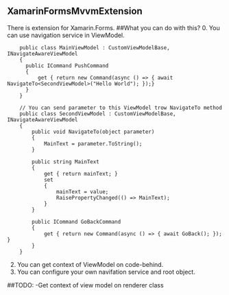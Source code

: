 ## XamarinFormsMvvmExtension
There is extension for Xamarin.Forms.
##What you can do with this?
0. You can use navigation service in ViewModel.
```
    public class MainViewModel : CustomViewModelBase, INavigateAwareViewModel
    {
      public ICommand PushCommand
      {
          get { return new Command(async () => { await NavigateTo<SecondViewModel>("Hello World"); });}
      }
    }
    
    // You can send parameter to this ViewModel trow NavigateTo method
    public class SecondViewModel : CustomViewModelBase, INavigateAwareViewModel
    {
        public void NavigateTo(object parameter)
        {
            MainText = parameter.ToString();
        }
        
        public string MainText
        {
            get { return mainText; }
            set
            {
                mainText = value;
                RaisePropertyChanged(() => MainText);
            }
        }

        public ICommand GoBackCommand
        {
            get { return new Command(async () => { await GoBack(); }); }
        }
    }
```
2. You can get context of ViewModel on code-behind.
3. You can configure your own navifation service and root object.

##TODO:
-Get context of view model on renderer class



